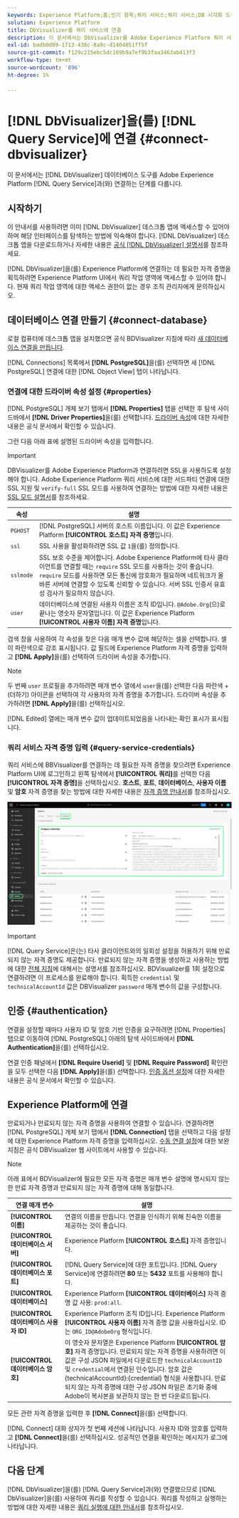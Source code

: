```yaml
---
keywords: Experience Platform;홈;인기 항목;쿼리 서비스;쿼리 서비스;DB 시각화 도우미;DB 시각화 도우미;DB 시각화 도우미;쿼리 서비스에 연결;
solution: Experience Platform
title: DbVisualizer를 쿼리 서비스에 연결
description: 이 문서에서는 DbVisualizer를 Adobe Experience Platform 쿼리 서비스와 연결하는 단계를 안내합니다.
exl-id: badb0d89-1713-438c-8a9c-d1404051ff5f
source-git-commit: f129c215ebc5dc169b9a7ef9b3faa3463ab413f3
workflow-type: tm+mt
source-wordcount: '896'
ht-degree: 1%

---
```


# [!DNL DbVisualizer]을(를) [!DNL Query Service]에 연결 {#connect-dbvisualizer}

이 문서에서는 [!DNL DbVisualizer] 데이터베이스 도구를 Adobe Experience Platform [!DNL Query Service]과(와) 연결하는 단계를 다룹니다.

## 시작하기

이 안내서를 사용하려면 이미 [!DNL DbVisualizer] 데스크톱 앱에 액세스할 수 있어야 하며 해당 인터페이스를 탐색하는 방법에 익숙해야 합니다. [!DNL DbVisualizer] 데스크톱 앱을 다운로드하거나 자세한 내용은 [공식 [!DNL DbVisualizer] 설명서](https://www.dbvis.com/download/)를 참조하세요.

[!DNL  DbVisualizer]을(를) Experience Platform에 연결하는 데 필요한 자격 증명을 획득하려면 Experience Platform UI에서 쿼리 작업 영역에 액세스할 수 있어야 합니다. 현재 쿼리 작업 영역에 대한 액세스 권한이 없는 경우 조직 관리자에게 문의하십시오.

## 데이터베이스 연결 만들기 {#connect-database}

로컬 컴퓨터에 데스크톱 앱을 설치했으면 공식 BDVisualizer 지침에 따라 [새 데이터베이스 연결을 만듭니다](https://confluence.dbvis.com/display/UG130/Create+a+New+Database+Connection).

[!DNL Connections] 목록에서 **[!DNL PostgreSQL]**&#x200B;을(를) 선택하면 새 [!DNL PostgreSQL] 연결에 대한 [!DNL Object View] 탭이 나타납니다.

### 연결에 대한 드라이버 속성 설정 {#properties}

[!DNL PostgreSQL] 개체 보기 탭에서 **[!DNL Properties]** 탭을 선택한 후 탐색 사이드바에서 **[!DNL Driver Properties]**&#x200B;을(를) 선택합니다. [드라이버 속성](https://confluence.dbvis.com/display/UG130/Configuring+Connection+Properties#ConfiguringConnectionProperties-DriverProperties)에 대한 자세한 내용은 공식 문서에서 확인할 수 있습니다.

그런 다음 아래 표에 설명된 드라이버 속성을 입력합니다.

>[!IMPORTANT]
>
>DBVisualizer를 Adobe Experience Platform과 연결하려면 SSL을 사용하도록 설정해야 합니다. Adobe Experience Platform 쿼리 서비스에 대한 서드파티 연결에 대한 SSL 지원 및 `verify-full` SSL 모드를 사용하여 연결하는 방법에 대한 자세한 내용은 [SSL 모드 설명서](./ssl-modes.md)를 참조하세요.

| 속성 | 설명 |
| ------ | ------ |
| `PGHOST` | [!DNL PostgreSQL] 서버의 호스트 이름입니다. 이 값은 Experience Platform **[!UICONTROL 호스트] 자격 증명**&#x200B;입니다. |
| `ssl` | SSL 사용을 활성화하려면 SSL 값 `1`을(를) 정의합니다. |
| `sslmode` | SSL 보호 수준을 제어합니다. Adobe Experience Platform에 타사 클라이언트를 연결할 때는 `require` SSL 모드를 사용하는 것이 좋습니다. `require` 모드를 사용하면 모든 통신에 암호화가 필요하며 네트워크가 올바른 서버에 연결할 수 있도록 신뢰할 수 있습니다. 서버 SSL 인증서 유효성 검사가 필요하지 않습니다. |
| `user` | 데이터베이스에 연결된 사용자 이름은 조직 ID입니다. `@Adobe.Org`(으)로 끝나는 영숫자 문자열입니다. 이 값은 Experience Platform **[!UICONTROL 사용자 이름] 자격 증명**&#x200B;입니다. |

검색 창을 사용하여 각 속성을 찾은 다음 매개 변수 값에 해당하는 셀을 선택합니다. 셀이 파란색으로 강조 표시됩니다. 값 필드에 Experience Platform 자격 증명을 입력하고 **[!DNL Apply]**&#x200B;을(를) 선택하여 드라이버 속성을 추가합니다.

>[!NOTE]
>
>두 번째 `user` 프로필을 추가하려면 매개 변수 열에서 `user`을(를) 선택한 다음 파란색 + (더하기) 아이콘을 선택하여 각 사용자의 자격 증명을 추가합니다. 드라이버 속성을 추가하려면 **[!DNL Apply]**&#x200B;을(를) 선택하십시오.

[!DNL Edited] 열에는 매개 변수 값이 업데이트되었음을 나타내는 확인 표시가 표시됩니다.

### 쿼리 서비스 자격 증명 입력 {#query-service-credentials}

쿼리 서비스에 BBVisualizer를 연결하는 데 필요한 자격 증명을 찾으려면 Experience Platform UI에 로그인하고 왼쪽 탐색에서 **[!UICONTROL 쿼리]**&#x200B;를 선택한 다음 **[!UICONTROL 자격 증명]**&#x200B;을 선택하십시오. **호스트**, **포트**, **데이터베이스**, **사용자 이름** 및 **암호** 자격 증명을 찾는 방법에 대한 자세한 내용은 [자격 증명 안내서](../ui/credentials.md)를 참조하십시오.

![자격 증명과 만료 자격 증명이 강조 표시된 Experience Platform 쿼리 작업 영역의 자격 증명 페이지입니다.](../images/clients/dbvisualizer/query-service-credentials-page.png)

>[!IMPORTANT]
>
>[!DNL Query Service]은(는) 타사 클라이언트와의 일회성 설정을 허용하기 위해 만료되지 않는 자격 증명도 제공합니다. 만료되지 않는 자격 증명을 생성하고 사용하는 방법에 대한 [전체 지침](../ui/credentials.md#non-expiring-credentials)에 대해서는 설명서를 참조하십시오. BDVisualizer를 1회 설정으로 연결하려면 이 프로세스를 완료해야 합니다. 획득한 `credential` 및 `technicalAccountId` 값은 DBVisualizer `password` 매개 변수의 값을 구성합니다.

## 인증 {#authentication}

연결을 설정할 때마다 사용자 ID 및 암호 기반 인증을 요구하려면 [!DNL Properties] 탭으로 이동하여 [!DNL PostgreSQL] 아래의 탐색 사이드바에서 **[!DNL Authentication]**&#x200B;을(를) 선택하십시오.

연결 인증 패널에서 **[!DNL Require Userid]** 및 **[!DNL Require Password]** 확인란을 모두 선택한 다음 **[!DNL Apply]**&#x200B;을(를) 선택합니다. [인증 옵션 설정](https://confluence.dbvis.com/display/UG140/Setting+Common+Authentication+Options)에 대한 자세한 내용은 공식 문서에서 확인할 수 있습니다.

## Experience Platform에 연결

만료되거나 만료되지 않는 자격 증명을 사용하여 연결할 수 있습니다. 연결하려면 [!DNL PostgreSQL] 개체 보기 탭에서 **[!DNL Connection]** 탭을 선택하고 다음 설정에 대한 Experience Platform 자격 증명을 입력하십시오. [수동 연결 설정](https://confluence.dbvis.com/display/UG100/Setting+Up+a+Connection+Manually)에 대한 보완 지침은 공식 DBVisualizer 웹 사이트에서 사용할 수 있습니다.

>[!NOTE]
>
>아래 표에서 BDVisualizer에 필요한 모든 자격 증명은 매개 변수 설명에 명시되지 않는 한 만료 자격 증명과 만료되지 않는 자격 증명에 대해 동일합니다.

| 연결 매개 변수 | 설명 |
|---|---|
| **[!UICONTROL 이름]** | 연결의 이름을 만듭니다. 연결을 인식하기 위해 친숙한 이름을 제공하는 것이 좋습니다. |
| **[!UICONTROL 데이터베이스 서버]** | Experience Platform **[!UICONTROL 호스트]** 자격 증명입니다. |
| **[!UICONTROL 데이터베이스 포트]** | [!DNL Query Service]에 대한 포트입니다. [!DNL Query Service]에 연결하려면 **80** 또는 **5432** 포트를 사용해야 합니다. |
| **[!UICONTROL 데이터베이스]** | Experience Platform **[!UICONTROL 데이터베이스]** 자격 증명 값 사용: `prod:all`. |
| **[!UICONTROL 데이터베이스 사용자 ID]** | Experience Platform 조직 ID입니다. Experience Platform **[!UICONTROL 사용자 이름]** 자격 증명 값을 사용하십시오. ID는 `ORG_ID@AdobeOrg` 형식입니다. |
| **[!UICONTROL 데이터베이스 암호]** | 이 영숫자 문자열은 Experience Platform **[!UICONTROL 암호]** 자격 증명입니다. 만료되지 않는 자격 증명을 사용하려면 이 값은 구성 JSON 파일에서 다운로드한 `technicalAccountID` 및 `credential`에서 연결된 인수입니다. 암호 값은 {technicalAccountId}:{credential} 형식을 사용합니다. 만료되지 않는 자격 증명에 대한 구성 JSON 파일은 초기화 중에 Adobe이 복사본을 보관하지 않는 한 번 다운로드됩니다. |

모든 관련 자격 증명을 입력한 후 **[!DNL Connect]**&#x200B;을(를) 선택합니다.

[!DNL Connect] 대화 상자가 첫 번째 세션에 나타납니다. 사용자 ID와 암호를 입력하고 **[!DNL Connect]**&#x200B;을(를) 선택하십시오. 성공적인 연결을 확인하는 메시지가 로그에 나타납니다.

## 다음 단계

[!DNL DbVisualizer]을(를) [!DNL Query Service]과(와) 연결했으므로 [!DNL DbVisualizer]을(를) 사용하여 쿼리를 작성할 수 있습니다. 쿼리를 작성하고 실행하는 방법에 대한 자세한 내용은 [쿼리 실행에 대한 안내서](../best-practices/writing-queries.md)를 참조하십시오.
